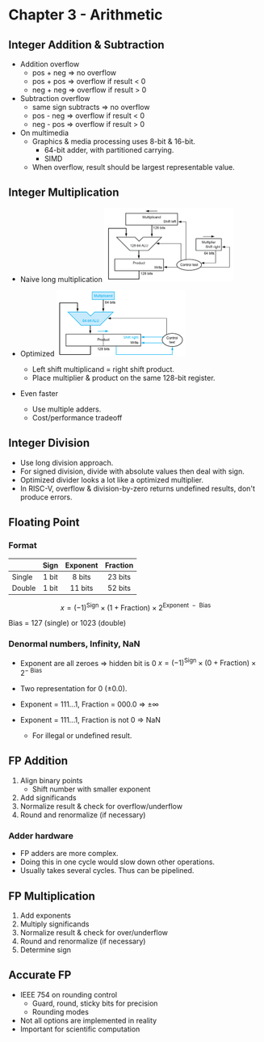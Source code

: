 # Chapter 3 - Arithmetic

## Integer Addition & Subtraction

- Addition overflow
  - pos + neg &#8658; no overflow
  - pos + pos &#8658; overflow if result < 0
  - neg + neg &#8658; overflow if result > 0
- Subtraction overflow
  - same sign subtracts &#8658; no overflow
  - pos - neg &#8658; overflow if result < 0
  - neg - pos &#8658; overflow if result > 0
- On multimedia
  - Graphics & media processing uses 8-bit & 16-bit.
    - 64-bit adder, with partitioned carrying.
    - SIMD
  - When overflow, result should be largest representable value.

## Integer Multiplication

- Naive long multiplication
  <img src="pics/multiplier.png" style="zoom:25%;" />
- Optimized
  <img src="pics/multiplier2.png" style="zoom: 25%;" />
  - Left shift multiplicand = right shift product.
  - Place multiplier & product on the same 128-bit register.

- Even faster
  - Use multiple adders.
  - Cost/performance tradeoff


## Integer Division

- Use long division approach.
- For signed division, divide with absolute values then deal with sign.
- Optimized divider looks a lot like a optimized multiplier.
- In RISC-V, overflow & division-by-zero returns undefined results, don't produce errors.

## Floating Point

### Format

|        | Sign  | Exponent | Fraction |
| ------ | :---: | :------: | :------: |
| Single | 1 bit |  8 bits  | 23 bits  |
| Double | 1 bit | 11 bits  | 52 bits  |

$$
x = {(-1)}^{\text{Sign}} \times (1+\text{Fraction})\times2^{\text{Exponent $-$ Bias}}
$$

Bias = 127 (single) or 1023 (double)

### Denormal numbers, Infinity, NaN

- Exponent are all zeroes $\Rightarrow$ hidden bit is 0
  $x = {(-1)}^{\text{Sign}} \times (0+\text{Fraction})\times2^{\text{$-$ Bias}}$

- Two representation for 0 ($\pm0.0$).

- Exponent = 111...1, Fraction = 000.0 &#8658; $\pm\infty$

- Exponent = 111...1, Fraction is not 0 &#8658; NaN

  - For illegal or undefined result.

## FP Addition

1. Align binary points
   - Shift number with smaller exponent
2. Add significands
3. Normalize result & check for overflow/underflow
4. Round and renormalize (if necessary)

### Adder hardware

- FP adders are more complex.
- Doing this in one cycle would slow down other operations.
- Usually takes several cycles. Thus can be pipelined.

## FP Multiplication

1. Add exponents
2. Multiply significands
3. Normalize result & check for over/underflow
4. Round and renormalize (if necessary)
5. Determine sign

## Accurate FP

- IEEE 754 on rounding control
  - Guard, round, sticky bits for precision
  - Rounding modes
- Not all options are implemented in reality
- Important for scientific computation
